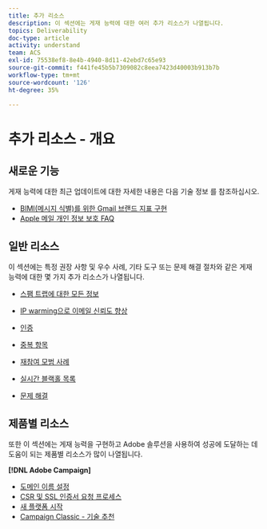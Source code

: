 ```yaml
---
title: 추가 리소스
description: 이 섹션에는 게재 능력에 대한 여러 추가 리소스가 나열됩니다.
topics: Deliverability
doc-type: article
activity: understand
team: ACS
exl-id: 75538ef8-8e4b-4940-8d11-42ebd7c65e93
source-git-commit: f441fe45b5b7309082c8eea7423d40003b913b7b
workflow-type: tm+mt
source-wordcount: '126'
ht-degree: 35%

---
```


# 추가 리소스 - 개요

## 새로운 기능

게재 능력에 대한 최근 업데이트에 대한 자세한 내용은 다음 기술 정보 를 참조하십시오.

* [BIMI(메시지 식별)를 위한 Gmail 브랜드 지표 구현](../technotes/implement-bimi.md)
* [Apple 메일 개인 정보 보호 FAQ](../technotes/apple-mail-privacy-faq.md)

## 일반 리소스

이 섹션에는 특정 권장 사항 및 우수 사례, 기타 도구 또는 문제 해결 절차와 같은 게재 능력에 대한 몇 가지 추가 리소스가 나열됩니다.

* [스팸 트랩에 대한 모든 정보](../../help/additional-resources/all-about-spam-traps.md)
* [IP warming으로 이메일 신뢰도 향상](../../help/additional-resources/increase-reputation-with-ip-warming.md)
* [인증](../../help/additional-resources/authentication.md)
* [중복 항목](../../help/additional-resources/duplicates.md)
* [재참여 모범 사례](../../help/additional-resources/re-engagement.md)
* [실시간 블랙홀 목록](../../help/additional-resources/blocklist-databases.md)
* [문제 해결](../../help/additional-resources/troubleshooting.md)

   <!--
    [IP Certification](../../help/additional-resources/ip-certification.md)
    [Third-party monitoring tools](../../help/additional-resources/third-party-monitoring-tools.md)-->

## 제품별 리소스

또한 이 섹션에는 게재 능력을 구현하고 Adobe 솔루션을 사용하여 성공에 도달하는 데 도움이 되는 제품별 리소스가 많이 나열됩니다.

**[!DNL Adobe Campaign]**

* [도메인 이름 설정](../../help/additional-resources/ac-domain-name-setup.md)
* [CSR 및 SSL 인증서 요청 프로세스](../../help/additional-resources/ac-ssl-certificate-request.md)
* [새 플랫폼 시작](../../help/additional-resources/ac-starting-new-platform.md)
* [Campaign Classic - 기술 추천](../../help/additional-resources/acc-technical-recommendations.md)
